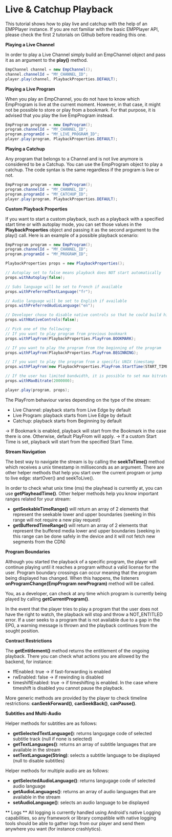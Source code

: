 # Live & Catchup Playback

This tutorial shows how to play live and catchup with the help of an EMPPlayer instance.
If you are not familiar with the basic EMPPlayer API, please check the first 2 tutorials on Github before reading this one.


**Playing a Live Channel**

In order to play a Live Channel simply build an EmpChannel object and pass it as an argument to the **play()** method.
  
```java
EmpChannel channel = new EmpChannel();
channel.channelId = "MY_CHANNEL_ID";
player.play(channel, PlaybackProperties.DEFAULT);
```

**Playing a Live Program**

When you play an EmpChannel, you do not have to know which EmpProgram is live at the current moment.
However, in that case, it might not be possible to store or play from a bookmark. For that purpose, it is advised that you play the live EmpProgram instead.

```java
EmpProgram program = new EmpProgram();
program.channelId = "MY_CHANNEL_ID";
program.programId = "MY_LIVE_PROGRAM_ID";
player.play(program, PlaybackProperties.DEFAULT);
```


**Playing a Catchup**

Any program that belongs to a Channel and is not live anymore is considered to be a Catchup.
You can use the EmpProgram object to play a catchup. The code syntax is the same regardless if the program is live or not.

```java
EmpProgram program = new EmpProgram();
program.channelId = "MY_CHANNEL_ID";
program.programId = "MY_CATCHUP_ID";
player.play(program, PlaybackProperties.DEFAULT);
```


**Custom Playback Properties**

If you want to start a custom playback, such as a playback with a specified start time or with autoplay mode, you can set those values in the **PlaybackProperties** object and passing it as the second argument to the play() call.
Here is an example of a possible playback scenario:

```java
EmpProgram program = new EmpProgram();
program.channelId = "MY_CHANNEL_ID";
program.programId = "MY_PROGRAM_ID";

PlaybackProperties props = new PlaybackProperties();

// Autoplay set to false means playback does NOT start automatically
props.withAutoplay(false);

// Subs language will be set to French if available
props.withPreferredTextLanguage("fr");

// Audio language will be set to English if available
props.withPreferredAudioLanguage("en");

// Developer chose to disable native controls so that he could build his own UI controls
props.withNativeControls(false);

// Pick one of the following:
// If you want to play program from previous bookmark
props.withPlayFrom(PlaybackProperties.PlayFrom.BOOKMARK);

// If you want to play the program from the beginning of the program
props.withPlayFrom(PlaybackProperties.PlayFrom.BEGINNING);

// If you want to play the program from a specific UNIX timestamp
props.withPlayFrom(new PlaybackProperties.PlayFrom.StartTime(START_TIME_UNIX_TIME_IN_MILISECONDS));

// If the user has limited bandwidth, it is possible to set max bitrate before playback in order to save network resources 
props.withMaxBitrate(2000000);

player.play(program, props);
```

The PlayFrom behaviour varies depending on the type of the stream:
- Live Channel: playback starts from Live Edge by default
- Live Program: playback starts from Live Edge by default
- Catchup: playback starts from Beginning by default

-> If Bookmark is enabled, playback will start from the Bookmark in the case there is one. Otherwise, default PlayFrom will apply.
-> If a custom Start Time is set, playback will start from the specified Start Time.

**Stream Navigation**

The best way to navigate the stream is by calling the **seekToTime()** method which receives a unix timestamp in milliseconds as an argument.
There are other helper methods that help you start over the current program or jump to live edge: startOver() and seekToLive().

In order to check what unix time (ms) the playhead is currently at, you can use **getPlayheadTime()**.
Other helper methods help you know important ranges related for your stream:
- **getSeekableTimeRange()** will return an array of 2 elements that represent the seekable lower and upper boundaries (seeking in this range will not require a new play request)
- **getBufferedTimeRange()** will return an array of 2 elements that represent the buffered media lower and upper boundaries (seeking in this range can be done safely in the device and it will not fetch new segments from the CDN)

**Program Boundaries**

Although you started the playback of a specific program, the player will continue playing until it reaches a program without a valid license for the user.
Program boundary crossings can occur meaning that the program being displayed has changed. When this happens, the listeners **onProgramChange(EmpProgram newProgram)** method will be called.

You, as a developer, can check at any time which program is currently being played by calling **getCurrentProgram()**.

In the event that the player tries to play a program that the user does not have the right to watch, the playback will stop and throw a NOT_ENTITLED error.
If a user seeks to a program that is not available due to a gap in the EPG, a warning message is thrown and the playback continues from the sought position. 

**Contract Restrictions**

The **getEntitlement()** method returns the entitlement of the ongoing playback. There you can check what actions you are allowed by the backend, for instance:
- ffEnabled: true -> if fast-forwarding is enabled
- rwEnabled: false -> if rewinding is disabled
- timeshiftEnabled: true -> if timeshifting is enabled. In the case where timeshift is disabled you cannot pause the playback.

More generic methods are provided by the player to check timeline restrictions: **canSeekForward()**, **canSeekBack()**, **canPause()**.

**Subtitles and Multi-Audio**

Helper methods for subtitles are as follows:
- **getSelectedTextLanguage()**: returns langugage code of selected subtitle track (null if none is selected)
- **getTextLanguages()**: returns an array of subtitle languages that are available in the stream
- **setTextLanguage(String)**: selects a subtitle language to be displayed (null to disable subtitles)
 
 Helper methods for multiple audio are as follows:
- **getSelectedAudioLanguage()**: returns langugage code of selected audio language
- **getAudioLanguages()**: returns an array of audio languages that are available in the stream
- **setAudioLanguage()**: selects an audio language to be displayed

** Logs **
All logging is currently handled using Android's native Logging capabilities, so any framework or library compatible with native logging tools should be able to gather logs from our player and send them anywhere you want (for instance crashlytics).


